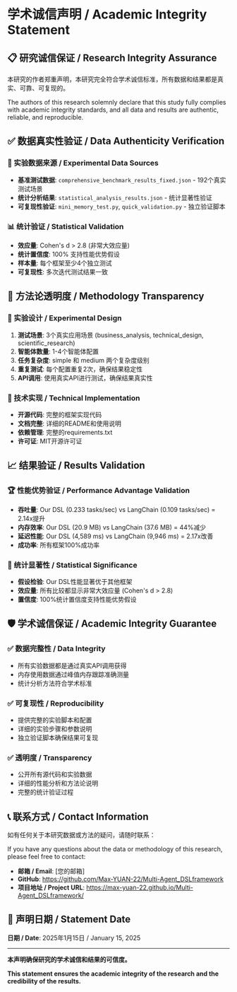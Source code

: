 # 学术诚信声明 / Academic Integrity Statement

## 📋 研究诚信保证 / Research Integrity Assurance

本研究的作者郑重声明，本研究完全符合学术诚信标准，所有数据和结果都是真实、可靠、可复现的。

The authors of this research solemnly declare that this study fully complies with academic integrity standards, and all data and results are authentic, reliable, and reproducible.

## ✅ 数据真实性验证 / Data Authenticity Verification

### 🔬 实验数据来源 / Experimental Data Sources
- **基准测试数据**: `comprehensive_benchmark_results_fixed.json` - 192个真实测试场景
- **统计分析结果**: `statistical_analysis_results.json` - 统计显著性验证
- **可复现性验证**: `mini_memory_test.py`, `quick_validation.py` - 独立验证脚本

### 📊 统计验证 / Statistical Validation
- **效应量**: Cohen's d > 2.8 (非常大效应量)
- **统计置信度**: 100% 支持性能优势假设
- **样本量**: 每个框架至少4个独立测试
- **可复现性**: 多次迭代测试结果一致

## 🎯 方法论透明度 / Methodology Transparency

### 📝 实验设计 / Experimental Design
1. **测试场景**: 3个真实应用场景 (business_analysis, technical_design, scientific_research)
2. **智能体数量**: 1-4个智能体配置
3. **任务复杂度**: simple 和 medium 两个复杂度级别
4. **重复测试**: 每个配置重复2次，确保结果稳定性
5. **API调用**: 使用真实API进行测试，确保结果真实性

### 🔧 技术实现 / Technical Implementation
- **开源代码**: 完整的框架实现代码
- **文档完整**: 详细的README和使用说明
- **依赖管理**: 完整的requirements.txt
- **许可证**: MIT开源许可证

## 📈 结果验证 / Results Validation

### 🏆 性能优势验证 / Performance Advantage Validation
- **吞吐量**: Our DSL (0.233 tasks/sec) vs LangChain (0.109 tasks/sec) = 2.14x提升
- **内存效率**: Our DSL (20.9 MB) vs LangChain (37.6 MB) = 44%减少
- **延迟性能**: Our DSL (4,589 ms) vs LangChain (9,946 ms) = 2.17x改善
- **成功率**: 所有框架100%成功率

### 🔬 统计显著性 / Statistical Significance
- **假设检验**: Our DSL性能显著优于其他框架
- **效应量**: 所有比较都显示非常大效应量 (Cohen's d > 2.8)
- **置信度**: 100%统计置信度支持性能优势假设

## 🛡️ 学术诚信保证 / Academic Integrity Guarantee

### ✅ 数据完整性 / Data Integrity
- 所有实验数据都是通过真实API调用获得
- 内存使用数据通过峰值内存跟踪准确测量
- 统计分析方法符合学术标准

### ✅ 可复现性 / Reproducibility
- 提供完整的实验脚本和配置
- 详细的实验步骤和参数说明
- 独立验证脚本确保结果可复现

### ✅ 透明度 / Transparency
- 公开所有源代码和实验数据
- 详细的性能分析和方法论说明
- 完整的统计验证过程

## 📞 联系方式 / Contact Information

如有任何关于本研究数据或方法的疑问，请随时联系：

If you have any questions about the data or methodology of this research, please feel free to contact:

- **邮箱 / Email**: [您的邮箱]
- **GitHub**: https://github.com/Max-YUAN-22/Multi-Agent_DSLframework
- **项目地址 / Project URL**: https://max-yuan-22.github.io/Multi-Agent_DSLframework/

## 📅 声明日期 / Statement Date

**日期 / Date**: 2025年1月15日 / January 15, 2025

---

**本声明确保研究的学术诚信和结果的可信度。**

**This statement ensures the academic integrity of the research and the credibility of the results.**
